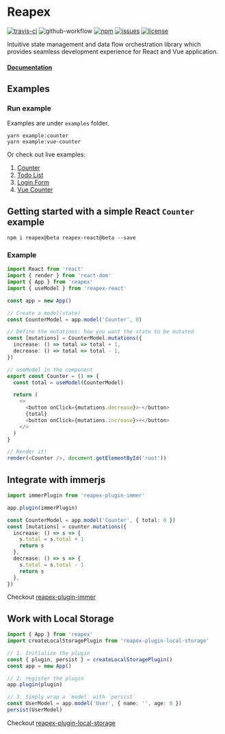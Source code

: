 # Reapex 
[![travis-ci](https://travis-ci.org/ruanyl/reapex.svg?branch=master)](https://travis-ci.org/github/ruanyl/reapex)
![github-workflow](https://github.com/ruanyl/reapex/workflows/CI/badge.svg)
[![npm](https://img.shields.io/npm/v/reapex.svg)](https://www.npmjs.com/package/reapex)
[![issues](https://img.shields.io/github/issues/ruanyl/reapex)](https://github.com/ruanyl/reapex/issues)
[![license](https://img.shields.io/github/license/ruanyl/reapex)](https://github.com/ruanyl/reapex/blob/master/LICENSE.md)


Intuitive state management and data flow orchestration library which provides seamless development experience for React and Vue application.


#### [Documentation](https://reapex.gitbook.io/docs/)

## Examples

### Run example
Examples are under `examples` folder.

```
yarn example:counter
yarn example:vue-counter
```
Or check out live examples:

1. [Counter](https://codesandbox.io/s/reapex-example-counter-oluew)
2. [Todo List](https://codesandbox.io/s/todo-list-examle-reapex-2n4qc?file=/src/index.tsx)
3. [Login Form](https://codesandbox.io/s/reapex-login-form-06eq1)
4. [Vue Counter](https://codesandbox.io/s/vue-counter-jgb5u?file=/src/main.ts)

## Getting started with a simple React `Counter` example

```
npm i reapex@beta reapex-react@beta --save
```

### Example
```typescript
import React from 'react'
import { render } from 'react-dom'
import { App } from 'reapex'
import { useModel } from 'reapex-react'

const app = new App()

// Create a model(state)
const CounterModel = app.model('Counter', 0)

// Define the mutations: how you want the state to be mutated
const [mutations] = CounterModel.mutations({
  increase: () => total => total + 1,
  decrease: () => total => total - 1,
})

// useModel in the component
export const Counter = () => {
  const total = useModel(CounterModel)

  return (
    <>
      <button onClick={mutations.decrease}>-</button>
      {total}
      <button onClick={mutations.increase}>+</button>
    </>
  )
}

// Render it!
render(<Counter />, document.getElementById('root'))
```


## Integrate with immerjs
```typescript
import immerPlugin from 'reapex-plugin-immer'

app.plugin(immerPlugin)

const CounterModel = app.model('Counter', { total: 0 })
const [mutations] = counter.mutations({
  increase: () => s => {
    s.total = s.total + 1
    return s
  },
  decrease: () => s => {
    s.total = s.total - 1
    return s
  },
})
```
Checkout [reapex-plugin-immer](https://github.com/ReapexJS/reapex-plugin-immer)

## Work with Local Storage

```typescript
import { App } from 'reapex'
import createLocalStoragePlugin from 'reapex-plugin-local-storage'

// 1. Initialize the plugin
const { plugin, persist } = createLocalStoragePlugin()
const app = new App()

// 2. register the plugin
app.plugin(plugin)

// 3. Simply wrap a `model` with `persist`
const UserModel = app.model('User', { name: '', age: 0 })
persist(UserModel)
```

Checkout [reapex-plugin-local-storage](https://github.com/ruanyl/reapex/blob/master/packages/reapex-plugin-local-storage/README.md)
